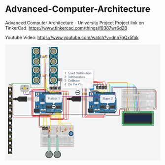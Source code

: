 # Advanced-Computer-Architecture
Advanced Computer Architecture - University Project
Project link on TinkerCad: https://www.tinkercad.com/things/f9387wr6d2B

Youtube Video: https://www.youtube.com/watch?v=dnn7gQx5fak

![alt text](https://github.com/DrAlexWild/Advanced-Computer-Architecture/blob/main/Capturar.PNG)
